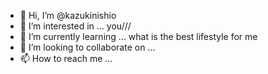 - 👋 Hi, I’m @kazukinishio
- 👀 I’m interested in ... you///
- 🌱 I’m currently learning ... what is the best lifestyle for me
- 💞️ I’m looking to collaborate on ...
- 📫 How to reach me ... 

<!---
kazukinishio/kazukinishio is a ✨ special ✨ repository because its `README.md` (this file) appears on your GitHub profile.
You can click the Preview link to take a look at your changes.
--->
